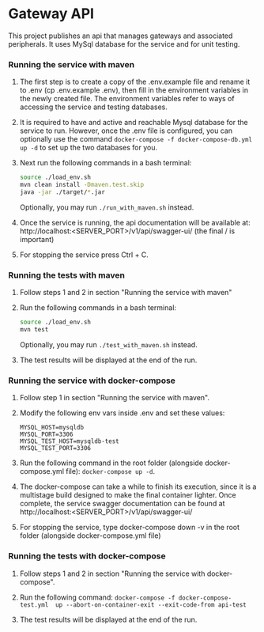 # Gateway API
This project publishes an api that manages gateways and associated peripherals. 
It uses MySql database for the service and for unit testing.

### Running the service with maven

1. The first step is to create a copy of the .env.example file 
and rename it to .env (cp .env.example .env), then fill in the 
environment variables in the newly created file. The environment 
variables refer to ways of accessing the service and testing databases. 
   

2. It is required to have and active and reachable Mysql database for the service
to run. However, once the .env file is configured,
you can optionally use the command `docker-compose -f docker-compose-db.yml up -d`
to set up the two databases for you.
   

3. Next run the following commands in a bash terminal:
    ```bash 
    source ./load_env.sh
    mvn clean install -Dmaven.test.skip
    java -jar ./target/*.jar
    ```
   Optionally, you may run `./run_with_maven.sh` instead. 


4. Once the service is running, the api documentation will be available at: 
http://localhost:<SERVER_PORT>/v1/api/swagger-ui/ (the final / is important)
   
5. For stopping the service press Ctrl + C.

### Running the tests with maven

1. Follow steps 1 and 2 in section "Running the service with maven"

2. Run the following commands in a bash terminal:
    ```bash 
    source ./load_env.sh
    mvn test
    ```
   Optionally, you may run `./test_with_maven.sh` instead. 
   
3. The test results will be displayed at the end of the run. 

### Running the service with docker-compose

1. Follow step 1 in section "Running the service with maven".

2. Modify the following env vars inside .env and set these values:
   ```
   MYSQL_HOST=mysqldb
   MYSQL_PORT=3306
   MYSQL_TEST_HOST=mysqldb-test
   MYSQL_TEST_PORT=3306
   ```

2. Run the following command in the root folder (alongside docker-compose.yml file): 
   `docker-compose up -d`. 

3. The docker-compose can take a while to finish its execution, 
   since it is a multistage build designed to make the final container 
   lighter. Once complete, the service swagger documentation can be found at 
   http://localhost:<SERVER_PORT>/v1/api/swagger-ui/
   
4. For stopping the service, type docker-compose down -v in the root folder 
   (alongside docker-compose.yml file)

### Running the tests with docker-compose

1. Follow steps 1 and 2 in section "Running the service with docker-compose".

2. Run the following command: `docker-compose -f docker-compose-test.yml 
   up --abort-on-container-exit --exit-code-from api-test`

3. The test results will be displayed at the end of the run. 